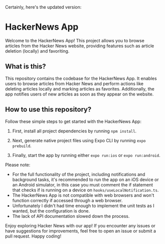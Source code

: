 Certainly, here's the updated version:

# HackerNews App

Welcome to the HackerNews App! This project allows you to browse articles from the Hacker News website, providing features such as article deletion (locally) and favoriting.

## What is this?

This repository contains the codebase for the HackerNews App. It enables users to browse articles from Hacker News and perform actions like deleting articles locally and marking articles as favorites. Additionally, the app notifies users of new articles as soon as they appear on the website.

## How to use this repository?

Follow these simple steps to get started with the HackerNews App:

1. First, install all project dependencies by running `npm install`.

2. Next, generate native project files using Expo CLI by running `expo prebuild`.

3. Finally, start the app by running either `expo run:ios` or `expo run:android`.

Please note:

- For the full functionality of the project, including notifications and background tasks, it's recommended to run the app on an iOS device or an Android simulator, in this case you must comment the if statement that checks if is running on a device on `hooks/useLocalNotification.ts`.
- The HackerNews App is not compatible with web browsers and won't function correctly if accessed through a web browser.
- Unfortunately I didn't had time enough to implement the unit tests as I wanted, but the configuration is done.
- The lack of API documentation slowed down the process.


Enjoy exploring Hacker News with our app! If you encounter any issues or have suggestions for improvements, feel free to open an issue or submit a pull request. Happy coding!
